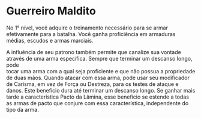 # Guerreiro Maldito

No 1° nível, você adquire o treinamento necessário para se armar efetivamente para a batalha. Você ganha proficiência em armaduras médias, escudos e armas marciais.

A influência de seu patrono também permite que canalize sua vontade através de uma arma específica. Sempre que terminar um descanso longo, pode  
tocar uma arma com a qual seja proficiente e que não possua a propriedade de duas mãos. Quando atacar com essa arma, pode usar seu modificador  
de Carisma, em vez de Força ou Destreza, para os testes de ataque e danos. Este beneficio dura até terminar um descanso longo. Se ganhar mais tarde a característica Pacto da Lâmina, esse benefício se estende a todas as armas de pacto que conjure com essa característica, independente do tipo da arma.